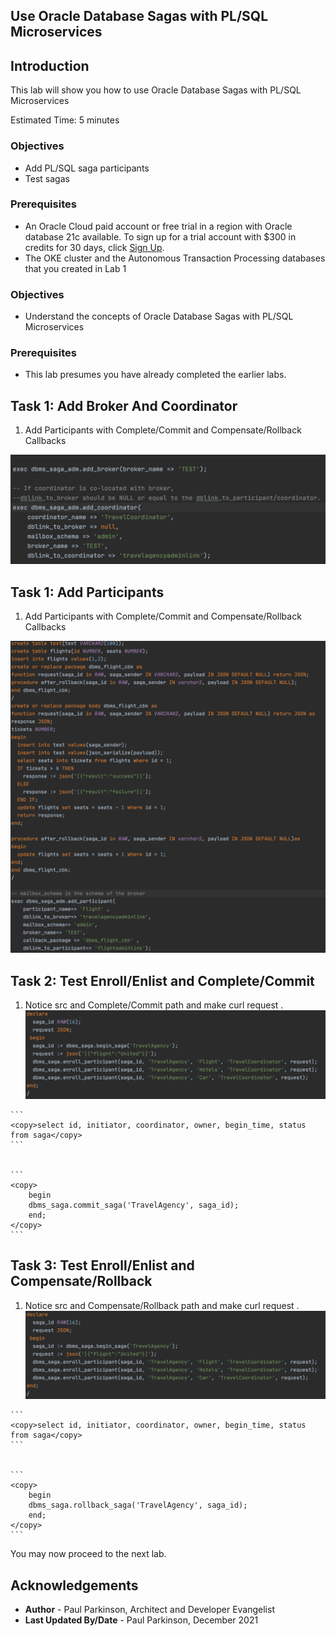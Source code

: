 ## Use Oracle Database Sagas with PL/SQL Microservices

## Introduction

This lab will show you how to use Oracle Database Sagas with PL/SQL Microservices

Estimated Time:  5 minutes



### Objectives

-   Add PL/SQL saga participants
-   Test sagas 

### Prerequisites

* An Oracle Cloud paid account or free trial in a region with Oracle database 21c available. To sign up for a trial account with $300 in credits for 30 days, click [Sign Up](http://oracle.com/cloud/free).
* The OKE cluster and the Autonomous Transaction Processing databases that you created in Lab 1

### Objectives

-   Understand the concepts of Oracle Database Sagas with PL/SQL Microservices

### Prerequisites

- This lab presumes you have already completed the earlier labs.

## Task 1: Add Broker And Coordinator

1.    Add Participants with Complete/Commit and Compensate/Rollback Callbacks

   ![PL/SQL Add Participant](./images/addcoordinatoraddbroker.png " ")

## Task 1: Add Participants

1.    Add Participants with Complete/Commit and Compensate/Rollback Callbacks

   ![PL/SQL Add Participant](./images/addparticipantflight.png " ")


## Task 2: Test Enroll/Enlist and Complete/Commit

1.    Notice src and Complete/Commit path and make curl request .
   ![PL/SQL Add Participant](./images/beginandenrollplsql.png " ")
 


    ```
    <copy>select id, initiator, coordinator, owner, begin_time, status from saga</copy>
    ```


    ```
    <copy>
        begin
        dbms_saga.commit_saga('TravelAgency', saga_id);
        end;
    </copy>
    ```




## Task 3: Test Enroll/Enlist and Compensate/Rollback

1.    Notice src and Compensate/Rollback path and make curl request .
   ![PL/SQL Add Participant](./images/beginandenrollplsql.png " ")

 

    ```
    <copy>select id, initiator, coordinator, owner, begin_time, status from saga</copy>
    ```


    ```
    <copy>
        begin
        dbms_saga.rollback_saga('TravelAgency', saga_id);
        end;
    </copy>
    ```


You may now proceed to the next lab.

## Acknowledgements
* **Author** - Paul Parkinson, Architect and Developer Evangelist
* **Last Updated By/Date** - Paul Parkinson, December 2021
